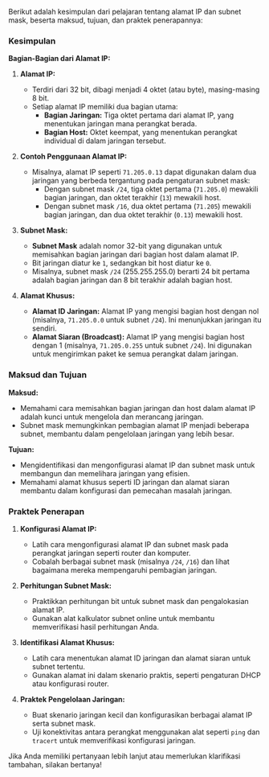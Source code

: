 Berikut adalah kesimpulan dari pelajaran tentang alamat IP dan subnet mask, beserta maksud, tujuan, dan praktek penerapannya:

### Kesimpulan

**Bagian-Bagian dari Alamat IP:**

1. **Alamat IP:**
   - Terdiri dari 32 bit, dibagi menjadi 4 oktet (atau byte), masing-masing 8 bit.
   - Setiap alamat IP memiliki dua bagian utama:
     - **Bagian Jaringan:** Tiga oktet pertama dari alamat IP, yang menentukan jaringan mana perangkat berada.
     - **Bagian Host:** Oktet keempat, yang menentukan perangkat individual di dalam jaringan tersebut.

2. **Contoh Penggunaan Alamat IP:**
   - Misalnya, alamat IP seperti `71.205.0.13` dapat digunakan dalam dua jaringan yang berbeda tergantung pada pengaturan subnet mask:
     - Dengan subnet mask `/24`, tiga oktet pertama (`71.205.0`) mewakili bagian jaringan, dan oktet terakhir (`13`) mewakili host.
     - Dengan subnet mask `/16`, dua oktet pertama (`71.205`) mewakili bagian jaringan, dan dua oktet terakhir (`0.13`) mewakili host.

3. **Subnet Mask:**
   - **Subnet Mask** adalah nomor 32-bit yang digunakan untuk memisahkan bagian jaringan dari bagian host dalam alamat IP.
   - Bit jaringan diatur ke `1`, sedangkan bit host diatur ke `0`.
   - Misalnya, subnet mask `/24` (255.255.255.0) berarti 24 bit pertama adalah bagian jaringan dan 8 bit terakhir adalah bagian host.

4. **Alamat Khusus:**
   - **Alamat ID Jaringan:** Alamat IP yang mengisi bagian host dengan nol (misalnya, `71.205.0.0` untuk subnet `/24`). Ini menunjukkan jaringan itu sendiri.
   - **Alamat Siaran (Broadcast):** Alamat IP yang mengisi bagian host dengan 1 (misalnya, `71.205.0.255` untuk subnet `/24`). Ini digunakan untuk mengirimkan paket ke semua perangkat dalam jaringan.

### Maksud dan Tujuan

**Maksud:**
- Memahami cara memisahkan bagian jaringan dan host dalam alamat IP adalah kunci untuk mengelola dan merancang jaringan.
- Subnet mask memungkinkan pembagian alamat IP menjadi beberapa subnet, membantu dalam pengelolaan jaringan yang lebih besar.

**Tujuan:**
- Mengidentifikasi dan mengonfigurasi alamat IP dan subnet mask untuk membangun dan memelihara jaringan yang efisien.
- Memahami alamat khusus seperti ID jaringan dan alamat siaran membantu dalam konfigurasi dan pemecahan masalah jaringan.

### Praktek Penerapan

1. **Konfigurasi Alamat IP:**
   - Latih cara mengonfigurasi alamat IP dan subnet mask pada perangkat jaringan seperti router dan komputer.
   - Cobalah berbagai subnet mask (misalnya `/24`, `/16`) dan lihat bagaimana mereka mempengaruhi pembagian jaringan.

2. **Perhitungan Subnet Mask:**
   - Praktikkan perhitungan bit untuk subnet mask dan pengalokasian alamat IP.
   - Gunakan alat kalkulator subnet online untuk membantu memverifikasi hasil perhitungan Anda.

3. **Identifikasi Alamat Khusus:**
   - Latih cara menentukan alamat ID jaringan dan alamat siaran untuk subnet tertentu.
   - Gunakan alamat ini dalam skenario praktis, seperti pengaturan DHCP atau konfigurasi router.

4. **Praktek Pengelolaan Jaringan:**
   - Buat skenario jaringan kecil dan konfigurasikan berbagai alamat IP serta subnet mask.
   - Uji konektivitas antara perangkat menggunakan alat seperti `ping` dan `tracert` untuk memverifikasi konfigurasi jaringan.

Jika Anda memiliki pertanyaan lebih lanjut atau memerlukan klarifikasi tambahan, silakan bertanya!